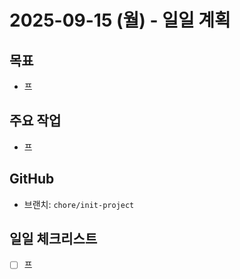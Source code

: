 # 2025-09-15 (월) - 일일 계획

## 목표
- 프

## 주요 작업
- 프

## GitHub
- 브랜치: `chore/init-project`

## 일일 체크리스트
- [ ] 프
